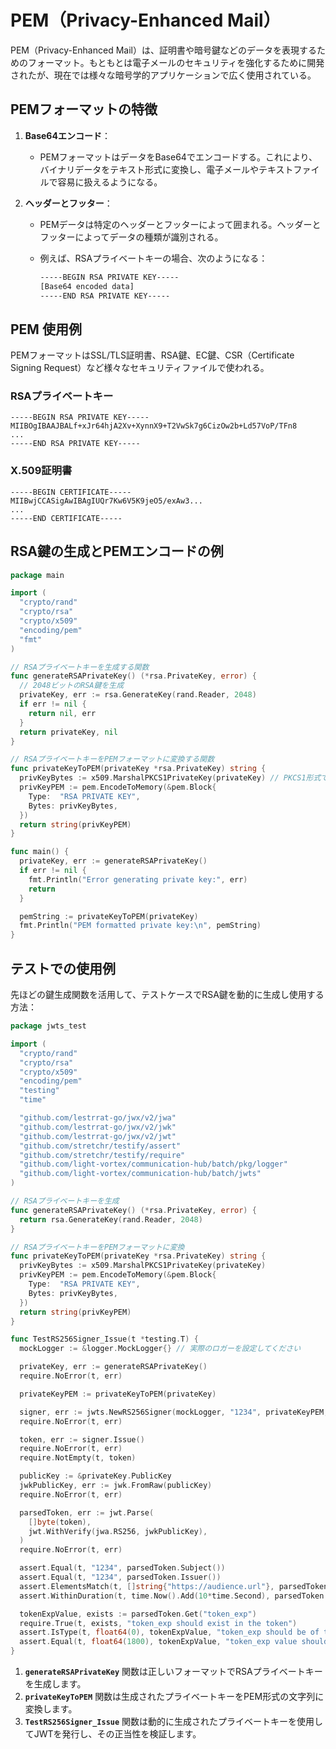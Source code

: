 # PEM（Privacy-Enhanced Mail）

PEM（Privacy-Enhanced Mail）は、証明書や暗号鍵などのデータを表現するためのフォーマット。もともとは電子メールのセキュリティを強化するために開発されたが、現在では様々な暗号学的アプリケーションで広く使用されている。

## PEMフォーマットの特徴

1. **Base64エンコード**：
   - PEMフォーマットはデータをBase64でエンコードする。これにより、バイナリデータをテキスト形式に変換し、電子メールやテキストファイルで容易に扱えるようになる。

2. **ヘッダーとフッター**：
   - PEMデータは特定のヘッダーとフッターによって囲まれる。ヘッダーとフッターによってデータの種類が識別される。
   - 例えば、RSAプライベートキーの場合、次のようになる：

     ```txt
     -----BEGIN RSA PRIVATE KEY-----
     [Base64 encoded data]
     -----END RSA PRIVATE KEY-----
     ```

## PEM 使用例

PEMフォーマットはSSL/TLS証明書、RSA鍵、EC鍵、CSR（Certificate Signing Request）など様々なセキュリティファイルで使われる。

### RSAプライベートキー

```plaintext
-----BEGIN RSA PRIVATE KEY-----
MIIBOgIBAAJBALf+xJr64hjA2Xv+XynnX9+T2VwSk7g6CizOw2b+Ld57VoP/TFn8
...
-----END RSA PRIVATE KEY-----
```

### X.509証明書

```plaintext
-----BEGIN CERTIFICATE-----
MIIBwjCCASigAwIBAgIUQr7Kw6V5K9jeO5/exAw3...
...
-----END CERTIFICATE-----
```

## RSA鍵の生成とPEMエンコードの例

```go
package main

import (
  "crypto/rand"
  "crypto/rsa"
  "crypto/x509"
  "encoding/pem"
  "fmt"
)

// RSAプライベートキーを生成する関数
func generateRSAPrivateKey() (*rsa.PrivateKey, error) {
  // 2048ビットのRSA鍵を生成
  privateKey, err := rsa.GenerateKey(rand.Reader, 2048)
  if err != nil {
    return nil, err
  }
  return privateKey, nil
}

// RSAプライベートキーをPEMフォーマットに変換する関数
func privateKeyToPEM(privateKey *rsa.PrivateKey) string {
  privKeyBytes := x509.MarshalPKCS1PrivateKey(privateKey) // PKCS1形式でエンコード
  privKeyPEM := pem.EncodeToMemory(&pem.Block{
    Type:  "RSA PRIVATE KEY",
    Bytes: privKeyBytes,
  })
  return string(privKeyPEM)
}

func main() {
  privateKey, err := generateRSAPrivateKey()
  if err != nil {
    fmt.Println("Error generating private key:", err)
    return
  }

  pemString := privateKeyToPEM(privateKey)
  fmt.Println("PEM formatted private key:\n", pemString)
}
```

## テストでの使用例

先ほどの鍵生成関数を活用して、テストケースでRSA鍵を動的に生成し使用する方法：

```go
package jwts_test

import (
  "crypto/rand"
  "crypto/rsa"
  "crypto/x509"
  "encoding/pem"
  "testing"
  "time"

  "github.com/lestrrat-go/jwx/v2/jwa"
  "github.com/lestrrat-go/jwx/v2/jwk"
  "github.com/lestrrat-go/jwx/v2/jwt"
  "github.com/stretchr/testify/assert"
  "github.com/stretchr/testify/require"
  "github.com/light-vortex/communication-hub/batch/pkg/logger"
  "github.com/light-vortex/communication-hub/batch/jwts"
)

// RSAプライベートキーを生成
func generateRSAPrivateKey() (*rsa.PrivateKey, error) {
  return rsa.GenerateKey(rand.Reader, 2048)
}

// RSAプライベートキーをPEMフォーマットに変換
func privateKeyToPEM(privateKey *rsa.PrivateKey) string {
  privKeyBytes := x509.MarshalPKCS1PrivateKey(privateKey)
  privKeyPEM := pem.EncodeToMemory(&pem.Block{
    Type:  "RSA PRIVATE KEY",
    Bytes: privKeyBytes,
  })
  return string(privKeyPEM)
}

func TestRS256Signer_Issue(t *testing.T) {
  mockLogger := &logger.MockLogger{} // 実際のロガーを設定してください

  privateKey, err := generateRSAPrivateKey()
  require.NoError(t, err)

  privateKeyPEM := privateKeyToPEM(privateKey)

  signer, err := jwts.NewRS256Signer(mockLogger, "1234", privateKeyPEM, "https://audience.url", 10, 30)
  require.NoError(t, err)

  token, err := signer.Issue()
  require.NoError(t, err)
  require.NotEmpty(t, token)

  publicKey := &privateKey.PublicKey
  jwkPublicKey, err := jwk.FromRaw(publicKey)
  require.NoError(t, err)

  parsedToken, err := jwt.Parse(
    []byte(token),
    jwt.WithVerify(jwa.RS256, jwkPublicKey),
  )
  require.NoError(t, err)

  assert.Equal(t, "1234", parsedToken.Subject())
  assert.Equal(t, "1234", parsedToken.Issuer())
  assert.ElementsMatch(t, []string{"https://audience.url"}, parsedToken.Audience())
  assert.WithinDuration(t, time.Now().Add(10*time.Second), parsedToken.Expiration(), 1*time.Second)

  tokenExpValue, exists := parsedToken.Get("token_exp")
  require.True(t, exists, "token_exp should exist in the token")
  assert.IsType(t, float64(0), tokenExpValue, "token_exp should be of type float64")
  assert.Equal(t, float64(1800), tokenExpValue, "token_exp value should be 1800")
}

```

1. **`generateRSAPrivateKey`** 関数は正しいフォーマットでRSAプライベートキーを生成します。
2. **`privateKeyToPEM`** 関数は生成されたプライベートキーをPEM形式の文字列に変換します。
3. **`TestRS256Signer_Issue`** 関数は動的に生成されたプライベートキーを使用してJWTを発行し、その正当性を検証します。
